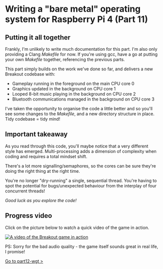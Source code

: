 Writing a "bare metal" operating system for Raspberry Pi 4 (Part 11)
====================================================================

Putting it all together
-----------------------
Frankly, I'm unlikely to write much documentation for this part. I'm also only providing a Clang _Makefile_ for now. If you're using gcc, have a go at putting your own _Makefile_ together, referencing the previous parts.

This part simply builds on the work we've done so far, and delivers a new Breakout codebase with:

 * Gameplay running in the foreground on the main CPU core 0
 * Graphics updated in the background on CPU core 1
 * Looped 8-bit music playing in the background on CPU core 2
 * Bluetooth communications managed in the background on CPU core 3

I've taken the opportunity to organise the code a little better and so you'll see some changes to the _Makefile_, and a new directory structure in place. Tidy codebase = tidy mind!

Important takeaway
------------------
As you read through this code, you'll maybe notice that a very different style has emerged. Multi-processing adds a dimension of complexity when coding and requires a total mindset shift.

There's a lot more signalling/semaphores, so the cores can be sure they're doing the right thing at the right time.

You're no longer "dry-running" a single, sequential thread. You're having to spot the potential for bugs/unexpected behaviour from the interplay of four concurrent threads!

_Good luck as you explore the code!_

Progress video
--------------
Click on the picture below to watch a quick video of the game in action.

[![A video of the Breakout game in action](https://img.youtube.com/vi/W6fE2q_1voM/0.jpg)](https://www.youtube.com/watch?v=W6fE2q_1voM)

PS: Sorry for the bad audio quality - the game itself sounds great in real life, I promise!

[Go to part12-wgt >](../part12-wgt)
